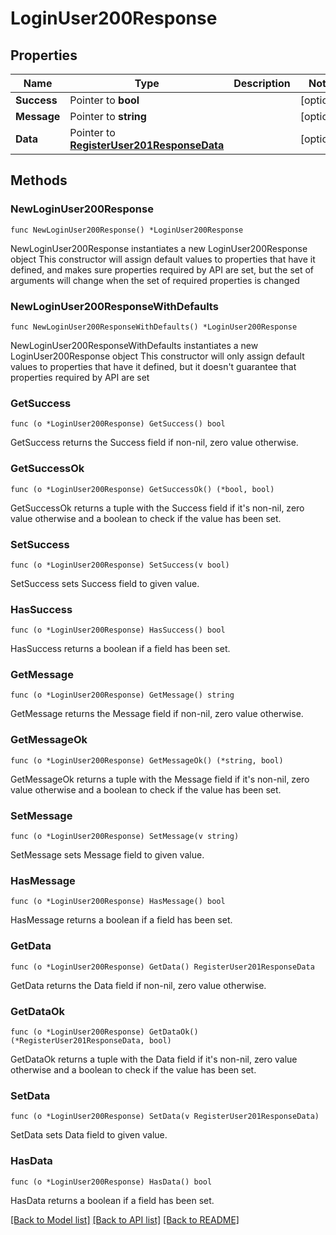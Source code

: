 # LoginUser200Response

## Properties

Name | Type | Description | Notes
------------ | ------------- | ------------- | -------------
**Success** | Pointer to **bool** |  | [optional] 
**Message** | Pointer to **string** |  | [optional] 
**Data** | Pointer to [**RegisterUser201ResponseData**](RegisterUser201ResponseData.md) |  | [optional] 

## Methods

### NewLoginUser200Response

`func NewLoginUser200Response() *LoginUser200Response`

NewLoginUser200Response instantiates a new LoginUser200Response object
This constructor will assign default values to properties that have it defined,
and makes sure properties required by API are set, but the set of arguments
will change when the set of required properties is changed

### NewLoginUser200ResponseWithDefaults

`func NewLoginUser200ResponseWithDefaults() *LoginUser200Response`

NewLoginUser200ResponseWithDefaults instantiates a new LoginUser200Response object
This constructor will only assign default values to properties that have it defined,
but it doesn't guarantee that properties required by API are set

### GetSuccess

`func (o *LoginUser200Response) GetSuccess() bool`

GetSuccess returns the Success field if non-nil, zero value otherwise.

### GetSuccessOk

`func (o *LoginUser200Response) GetSuccessOk() (*bool, bool)`

GetSuccessOk returns a tuple with the Success field if it's non-nil, zero value otherwise
and a boolean to check if the value has been set.

### SetSuccess

`func (o *LoginUser200Response) SetSuccess(v bool)`

SetSuccess sets Success field to given value.

### HasSuccess

`func (o *LoginUser200Response) HasSuccess() bool`

HasSuccess returns a boolean if a field has been set.

### GetMessage

`func (o *LoginUser200Response) GetMessage() string`

GetMessage returns the Message field if non-nil, zero value otherwise.

### GetMessageOk

`func (o *LoginUser200Response) GetMessageOk() (*string, bool)`

GetMessageOk returns a tuple with the Message field if it's non-nil, zero value otherwise
and a boolean to check if the value has been set.

### SetMessage

`func (o *LoginUser200Response) SetMessage(v string)`

SetMessage sets Message field to given value.

### HasMessage

`func (o *LoginUser200Response) HasMessage() bool`

HasMessage returns a boolean if a field has been set.

### GetData

`func (o *LoginUser200Response) GetData() RegisterUser201ResponseData`

GetData returns the Data field if non-nil, zero value otherwise.

### GetDataOk

`func (o *LoginUser200Response) GetDataOk() (*RegisterUser201ResponseData, bool)`

GetDataOk returns a tuple with the Data field if it's non-nil, zero value otherwise
and a boolean to check if the value has been set.

### SetData

`func (o *LoginUser200Response) SetData(v RegisterUser201ResponseData)`

SetData sets Data field to given value.

### HasData

`func (o *LoginUser200Response) HasData() bool`

HasData returns a boolean if a field has been set.


[[Back to Model list]](../README.md#documentation-for-models) [[Back to API list]](../README.md#documentation-for-api-endpoints) [[Back to README]](../README.md)


